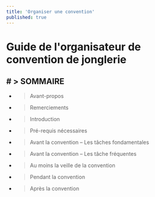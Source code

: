 ```yaml
---
title: 'Organiser une convention'
published: true
---
```


# Guide de l'organisateur de convention de jonglerie

## # > SOMMAIRE

* > Avant-propos	
* > Remerciements	
* > Introduction	
* > Pré-requis nécessaires
* > Avant la convention – Les tâches fondamentales
* > Avant la convention – Les tâche fréquentes
* > Au moins la veille de la convention	
* > Pendant la convention	
* > Après la convention


